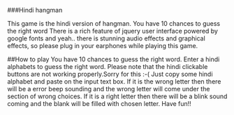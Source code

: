 ###Hindi hangman

This game is the hindi version of hangman. You have 10 chances to guess the right word
There is a rich feature of jquery user interface powered by google fonts and yeah.. there is stunning audio effects and graphical effects, so please plug in your earphones
while playing this game.

##How to play
You have 10 chances to guess the right word. Enter a hindi alphabets to guess the right word. Please note that the hindi clickable buttons are not working properly.Sorry for this :-( Just copy some hindi alphabet and paste on the input text box. If it is the wrong letter then there will be a error beep sounding and the wrong letter will come under the section of wrong choices. If it is a right letter then there will be a blink sound coming and the blank will be filled with chosen letter.
Have fun!!
